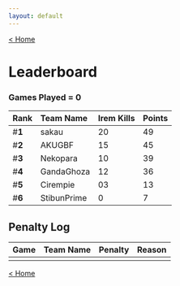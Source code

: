 ```yaml
---
layout: default
---
```


[< Home](./)

# **Leaderboard**

### Games Played = 0

|  Rank  | **Team Name**         | Irem Kills | **Points** |
|:-------|:----------------------|:-----------|:-----------|
| #**1** | sakau                 |     20     |     49     |
| #**2** | AKUGBF                |     15     |     45     |
| #**3** | Nekopara              |     10     |     39     |
| #**4** | GandaGhoza            |     12     |     36     |
| #**5** | Cirempie              |     03     |     13     |
| #**6** | StibunPrime           |      0     |      7     |

## Penalty Log

|  Game  | Team Name | Penalty | Reason                |
|:-------|:----------|:--------|:----------------------|
|        |           |         |                       |

[< Home](./)
